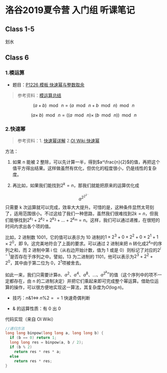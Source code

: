 # 洛谷2019夏令营 入门组 听课笔记

## Class 1-5

划水

## Class 6

### 1.模运算

* 题目：[P1226 模板 快速幂与整数取余](https://www.luogu.org/problem/P1226)

> 参考资料：[模运算总结](https://blog.sengxian.com/algorithms/mod-world)

  $$(a+b)\mod\;n=(a\mod\;n+b\mod\;n)\mod\;n$$

  $$(a\times\;b)\mod\;n=((a\mod\;n)\times\;(b\mod\;n))\mod\;n$$

### 2.快速幂

> 参考资料：1. [快速幂详解](https://www.cnblogs.com/sun-of-Ice/p/9330352.html)
> 2.[OI Wiki 快速幂](https://oi-wiki.org/math/quick-pow/)

方法：

1. 如果 n 能被 2 整除，可以先计算一半，得到$a^\frac{n}{2}$的值，再把这个值平方得出结果。这样做虽然有优化，但优化的程度很小，仍是线性的复杂度。

2. 再比如，如果我们能找到$2^k=n$，那我们就能把原来的运算优化成

$$a^{2^{2^{2^{\dots}}}}$$
只需要 k 次运算就可以完成，效率大大提升。可惜的是，这种条件显然太苛刻了，适用范围很小。不过这给了我们一种思路，虽然我们很难找到$2k=n$，但我们能够找到$2^{k_1}+2^{k_2}+2^{k_3}+\dots+2^{k_m}=n$。这样，我们可以通过递推，在很短的时间内求出各个项的值。

比如，2 进制数 1001，它的值可以表示为 10 进制的$1×2^3+0×2^2+0×2^1+1×2^0$，即 9。这完美地符合了上面的要求。可以通过 2 进制来把 n 转化成$2^{k_m}$的序列之和，而 2 进制中第 i 位（从右边开始计数，值为 1 或是 0）则标记了对应的$2^{i−1}$是否存在于序列之中。譬如，13 为二进制的 1101，他可以表示为$2^3+2^2+2^0$，其中由于第二位为 0，$2^1$项被舍去。

如此一来，我们只需要计算$a、a^2、a^4、a^8、\dots、a^{2^{k_m}}$的值（这个序列中的项不一定都存在，由 n 的二进制决定）并把它们乘起来即可完成整个幂运算。借助位运算的操作，可以很方便地实现这一算法，其复杂度为$O(\log n)$。

* 技巧：$n\&1\Leftrightarrow\;n\%2==1$ 快速奇偶判断

* & 的运算性质：有 0 出 0

代码实现（来自 OI Wiki）

```C
//递归方法
long long binpow(long long a, long long b) {
  if (b == 0) return 1;
  long long res = binpow(a, b / 2);
  if (b % 2)
    return res * res * a;
  else
    return res * res;
}
```

